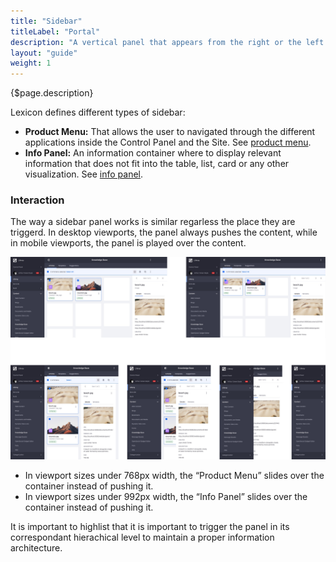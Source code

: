 ```yaml
---
title: "Sidebar"
titleLabel: "Portal"
description: "A vertical panel that appears from the right or the left side of the screen triggered from certain buttons."
layout: "guide"
weight: 1
---
```


<div class="page-description">{$page.description}</div>

Lexicon defines different types of sidebar:
* **Product Menu:** That allows the user to navigated through the different applications inside the Control Panel and the Site. See [product menu](../satellites/Sidebar/product_menu.html).
* **Info Panel:** An information container where to display relevant information that does not fit into the table, list, card or any other visualization. See [info panel](../satellites/Sidebar/infopanel.html).

### Interaction

The way a sidebar panel works is similar regarless the place they are triggerd. In desktop viewports, the panel always pushes the content, while in mobile viewports, the panel is played over the content.

![sidebars posititon to reflect the layout movement](../../../images/SidebarInfoPanelRespPM-IP-Open.jpg)

* In viewport sizes under 768px width, the “Product Menu” slides over the container instead of pushing it.
* In viewport sizes under 992px width, the “Info Panel” slides over the container instead of pushing it.

It is important to highlist that it is important to trigger the panel in its correspondant hierachical level to maintain a proper information architecture.
